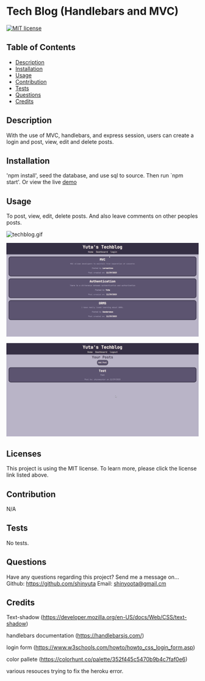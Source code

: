 
  # Tech Blog (Handlebars and MVC)
  [![MIT license](https://img.shields.io/badge/License-MIT-blue.svg)](https://mit-license.org/)

  ## Table of Contents
  - [Description](#description) 
  - [Installation](#Installation) 
  - [Usage](#usage) 
  - [Contribution](#contribution) 
  - [Tests](#tests) 
  - [Questions](#questions) 
  - [Credits](#credits) 

  ## Description 
  With the use of MVC, handlebars, and express session, users can create a login and post, view, edit and delete posts.

  ## Installation 
  'npm install', seed the database, and use sql to source. Then run `npm start'. Or view the live [demo](link)

  ## Usage
  To post, view, edit, delete posts. And also leave comments on other peoples posts.

  ![techblog.gif](techblog.gif)

  ![demo1](demo.png)

  ![demo2](demo2.png)

  ## Licenses 
  
  This project is using the MIT license. To learn more, please click the license link listed above.

  ## Contribution 
  N/A

  ## Tests 
  No tests.

  ## Questions 
  Have any questions regarding this project? 
  Send me a message on... 
  Github: https://github.com/shinyuta 
  Email: shinyoota@gmail.cm 

  ## Credits 

  Text-shadow (https://developer.mozilla.org/en-US/docs/Web/CSS/text-shadow)

  handlebars documentation (https://handlebarsjs.com/)

  login form (https://www.w3schools.com/howto/howto_css_login_form.asp)

  color pallete (https://colorhunt.co/palette/352f445c5470b9b4c7faf0e6)

  various resouces trying to fix the heroku error.
  

  
  
